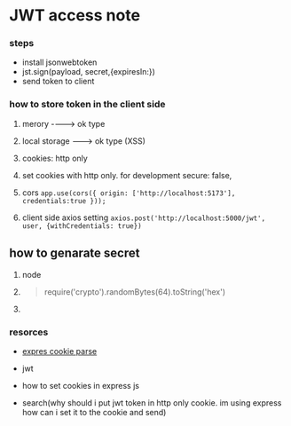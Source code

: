 # JWT  access note
 ### steps
 -  install jsonwebtoken
 - jst.sign(payload, secret,{expiresIn:})
 - send token to client

 ### how to store token in the client side
  1. merory  ----> ok type
  2. local storage ---> ok type (XSS)
  3. cookies: http only

  1. set cookies with http only. for development secure: false,
  2. cors
   `app.use(cors({
    origin: ['http://localhost:5173'],
    credentials:true
}));`
  3. client side axios setting 
  `axios.post('http://localhost:5000/jwt', user, {withCredentials: true})`

  ## how to genarate secret
  1. node
  2. > require('crypto').randomBytes(64).toString('hex')
  3. 

  ### resorces
  - [expres cookie parse](https://expressjs.com/en/resources/middleware/cookie-parser.html)

  - jwt
  - how to set cookies in express js
  - search(why should i put jwt token in http only cookie. im using express how can i set it to the cookie and send)
 